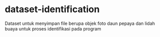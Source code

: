 # dataset-identification
Dataset untuk menyimpan file berupa objek  foto daun pepaya dan lidah buaya untuk proses identifikasi pada program 
